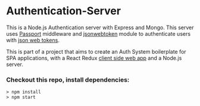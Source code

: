 # Authentication-Server

This is a Node.js Authentication server with Express and Mongo.
This server uses [Passport](http://www.passportjs.org/) middleware and [jsonwebtoken](https://github.com/auth0/node-jsonwebtoken) module
to authenticate users with [json web tokens](https://jwt.io/).

This is part of a project that aims to create an Auth System boilerplate
for SPA applications,
with a React Redux [client side web app](https://github.com/walbuc/Authentication-Client)
and a Node.js server.


### Checkout this repo, install dependencies:

```
> npm install
> npm start
```
